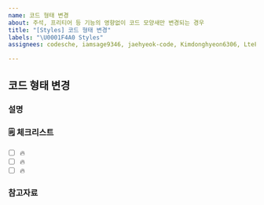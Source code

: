 ```yaml
---
name: 코드 형태 변경
about: 주석, 프리티어 등 기능의 영향없이 코드 모양새만 변경되는 경우
title: "[Styles] 코드 형태 변경"
labels: "\U0001F4A0 Styles"
assignees: codesche, iamsage9346, jaehyeok-code, Kimdonghyeon6306, LteFroggy, roode1017

---
```


## 코드 형태 변경

### 설명

<!-- 간단한 설명을 작성합니다. -->

### 🗒 체크리스트

- [ ] 🔥
- [ ] 🔥
- [ ] 🔥

### 참고자료

<!-- 참고할 정보나 링크를 작성합니다. -->
